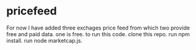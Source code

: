 # pricefeed
For now I have added three exchages price feed from which two provide free and paid data.
one is free.
to run this code. 
clone this repo.
run npm install.
run node marketcap.js.
